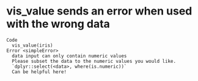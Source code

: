 # vis_value sends an error when used with the wrong data

    Code
      vis_value(iris)
    Error <simpleError>
      data input can only contain numeric values
      Please subset the data to the numeric values you would like.
      `dplyr::select(<data>, where(is.numeric))`
      Can be helpful here!

